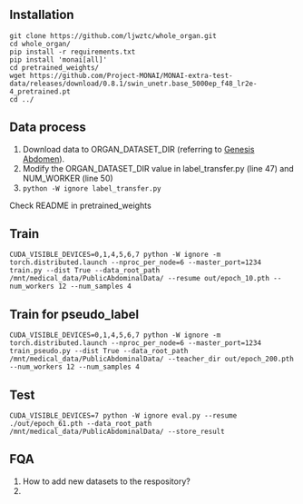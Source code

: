 ## Installation

```
git clone https://github.com/ljwztc/whole_organ.git
cd whole_organ/
pip install -r requirements.txt
pip install 'monai[all]'
cd pretrained_weights/
wget https://github.com/Project-MONAI/MONAI-extra-test-data/releases/download/0.8.1/swin_unetr.base_5000ep_f48_lr2e-4_pretrained.pt
cd ../
```

## Data process
1. Download data to ORGAN_DATASET_DIR (referring to [Genesis Abdomen](https://github.com/MrGiovanni/GenesisLung#1-download-data-assembly-1)).
2. Modify the ORGAN_DATASET_DIR value in label_transfer.py (line 47) and NUM_WORKER (line 50)
3. ```python -W ignore label_transfer.py```


Check README in pretrained_weights

## Train
```
CUDA_VISIBLE_DEVICES=0,1,4,5,6,7 python -W ignore -m torch.distributed.launch --nproc_per_node=6 --master_port=1234 train.py --dist True --data_root_path /mnt/medical_data/PublicAbdominalData/ --resume out/epoch_10.pth --num_workers 12 --num_samples 4
```

## Train for pseudo_label
```
CUDA_VISIBLE_DEVICES=0,1,4,5,6,7 python -W ignore -m torch.distributed.launch --nproc_per_node=6 --master_port=1234 train_pseudo.py --dist True --data_root_path /mnt/medical_data/PublicAbdominalData/ --teacher_dir out/epoch_200.pth --num_workers 12 --num_samples 4
```

## Test
```
CUDA_VISIBLE_DEVICES=7 python -W ignore eval.py --resume ./out/epoch_61.pth --data_root_path /mnt/medical_data/PublicAbdominalData/ --store_result
```

## FQA

1. How to add new datasets to the respository?
2. 
